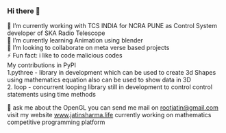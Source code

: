 ### Hi there 👋
🔭 I’m currently working with TCS INDIA for NCRA PUNE as Control System developer of SKA Radio Telescope<br>
🌱 I’m currently learning Animation using blender <br>
👯 I’m looking to collaborate on meta verse based projects <br>
⚡ Fun fact: i like to code malicious codes <br>
My contributions in PyPI<br>
1.pythree - library in development which can be used to create 3d Shapes using mathematics equation also can be used to show data in 3D<br>
2. loop - concurrent looping library still in development to control control statements using time methods <br>

💬 ask me about the OpenGL
you can send me mail on rootjatin@gmail.com <br>
visit my website www.jatinsharma.life
currently working on mathematics competitive programming platform
<br>


<!--
**rootjatin/rootjatin** is a ✨ _special_ ✨ repository because its `README.md` (this file) appears on your GitHub profile.

Here are some ideas to get you started:

🔭 I’m currently working with TCS INDIA 
🌱 I’m currently learning Animation using blender 
👯 I’m looking to collaborate on meta verse 

- 💬 Ask me about ...
- 📫 How to reach me: ...
- 😄 Pronouns: ...
- ⚡ Fun fact: ...
-->
